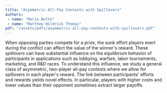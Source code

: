 ```yaml
---
title: "Asymmetric All-Pay Contests with Spillovers"
authors:
 - name: "Maria Betto"
 - name: "Matthew Wildrick Thomas"
pdf: "/assets/pdfs/asymmetric-all-pay-contests-with-spillovers.pdf"
---
```


When opposing parties compete for a  prize, the sunk effort players exert during the conflict can affect the value of the winner's reward. These *spillovers* can have substantial influence on the equilibrium behavior of participants in applications such as lobbying, warfare, labor tournaments, marketing, and R&D races. To understand this influence, we study a general class of asymmetric, two-player all-pay contests where we allow for spillovers in each player's reward.  The link between participants' efforts and rewards yields novel effects. In particular, players with higher costs and lower values than their opponent sometimes extract larger payoffs.